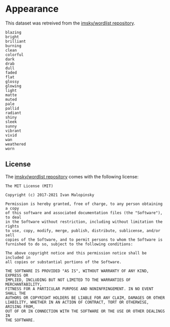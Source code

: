 # Appearance

This dataset was retreived from the [imsky/wordlist repository](https://github.com/imsky/wordlists).

```
blazing
bright
brilliant
burning
clean
colorful
dark
drab
dull
faded
flat
glossy
glowing
light
matte
muted
pale
pallid
radiant
shiny
sleek
sunny
vibrant
vivid
wan
weathered
worn
```

## License 

The [imsky/wordlist repository](https://github.com/imsky/wordlists) comes with the following license: 

```
The MIT License (MIT)

Copyright (c) 2017-2021 Ivan Malopinsky

Permission is hereby granted, free of charge, to any person obtaining a copy
of this software and associated documentation files (the "Software"), to deal
in the Software without restriction, including without limitation the rights
to use, copy, modify, merge, publish, distribute, sublicense, and/or sell
copies of the Software, and to permit persons to whom the Software is
furnished to do so, subject to the following conditions:

The above copyright notice and this permission notice shall be included in
all copies or substantial portions of the Software.

THE SOFTWARE IS PROVIDED "AS IS", WITHOUT WARRANTY OF ANY KIND, EXPRESS OR
IMPLIED, INCLUDING BUT NOT LIMITED TO THE WARRANTIES OF MERCHANTABILITY,
FITNESS FOR A PARTICULAR PURPOSE AND NONINFRINGEMENT. IN NO EVENT SHALL THE
AUTHORS OR COPYRIGHT HOLDERS BE LIABLE FOR ANY CLAIM, DAMAGES OR OTHER
LIABILITY, WHETHER IN AN ACTION OF CONTRACT, TORT OR OTHERWISE, ARISING FROM,
OUT OF OR IN CONNECTION WITH THE SOFTWARE OR THE USE OR OTHER DEALINGS IN
THE SOFTWARE.
```
